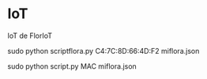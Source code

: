 # IoT
IoT de FlorIoT

sudo python scriptflora.py C4:7C:8D:66:4D:F2 miflora.json

sudo python script.py MAC miflora.json
